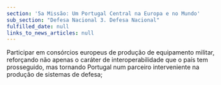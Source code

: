 ```yaml
---
section: '5a Missão: Um Portugal Central na Europa e no Mundo'
sub_section: "Defesa Nacional 3. Defesa Nacional"
fulfilled_date: null
links_to_news_articles: null
---
```


Participar em consórcios europeus de produção de equipamento militar, reforçando não apenas o caráter de interoperabilidade que o país tem prosseguido, mas tornando Portugal num parceiro interveniente na produção de sistemas de defesa;